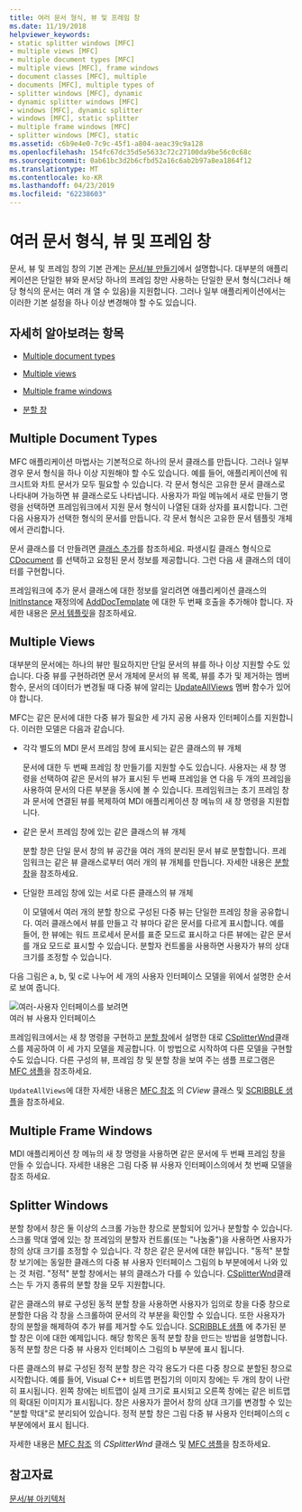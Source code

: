 ```yaml
---
title: 여러 문서 형식, 뷰 및 프레임 창
ms.date: 11/19/2018
helpviewer_keywords:
- static splitter windows [MFC]
- multiple views [MFC]
- multiple document types [MFC]
- multiple views [MFC], frame windows
- document classes [MFC], multiple
- documents [MFC], multiple types of
- splitter windows [MFC], dynamic
- dynamic splitter windows [MFC]
- windows [MFC], dynamic splitter
- windows [MFC], static splitter
- multiple frame windows [MFC]
- splitter windows [MFC], static
ms.assetid: c6b9e4e0-7c9c-45f1-a804-aeac39c9a128
ms.openlocfilehash: 154fc67dc35d5e5633c72c27100da9be56c0c68c
ms.sourcegitcommit: 0ab61bc3d2b6cfbd52a16c6ab2b97a8ea1864f12
ms.translationtype: MT
ms.contentlocale: ko-KR
ms.lasthandoff: 04/23/2019
ms.locfileid: "62238603"
---
```

# <a name="multiple-document-types-views-and-frame-windows"></a>여러 문서 형식, 뷰 및 프레임 창

문서, 뷰 및 프레임 창의 기본 관계는 [문서/뷰 만들기](../mfc/document-view-creation.md)에서 설명합니다. 대부분의 애플리케이션은 단일한 뷰와 문서당 하나의 프레임 창만 사용하는 단일한 문서 형식(그러나 해당 형식의 문서는 여러 개 열 수 있음)을 지원합니다. 그러나 일부 애플리케이션에서는 이러한 기본 설정을 하나 이상 변경해야 할 수도 있습니다.

## <a name="what-do-you-want-to-know-more-about"></a>자세히 알아보려는 항목

- [Multiple document types](#_core_multiple_document_types)

- [Multiple views](#_core_multiple_views)

- [Multiple frame windows](#_core_multiple_frame_windows)

- [분할 창](#_core_splitter_windows)

##  <a name="_core_multiple_document_types"></a> Multiple Document Types

MFC 애플리케이션 마법사는 기본적으로 하나의 문서 클래스를 만듭니다. 그러나 일부 경우 문서 형식을 하나 이상 지원해야 할 수도 있습니다. 예를 들어, 애플리케이션에 워크시트와 차트 문서가 모두 필요할 수 있습니다. 각 문서 형식은 고유한 문서 클래스로 나타내며 가능하면 뷰 클래스로도 나타냅니다. 사용자가 파일 메뉴에서 새로 만들기 명령을 선택하면 프레임워크에서 지원 문서 형식이 나열된 대화 상자를 표시합니다. 그런 다음 사용자가 선택한 형식의 문서를 만듭니다. 각 문서 형식은 고유한 문서 템플릿 개체에서 관리합니다.

문서 클래스를 더 만들려면 [클래스 추가](../ide/adding-a-class-visual-cpp.md)를 참조하세요. 파생시킬 클래스 형식으로 [CDocument](../mfc/reference/cdocument-class.md) 를 선택하고 요청된 문서 정보를 제공합니다. 그런 다음 새 클래스의 데이터를 구현합니다.

프레임워크에 추가 문서 클래스에 대한 정보를 알리려면 애플리케이션 클래스의 [InitInstance](../mfc/reference/cwinapp-class.md#adddoctemplate) 재정의에 [AddDocTemplate](../mfc/reference/cwinapp-class.md#initinstance) 에 대한 두 번째 호출을 추가해야 합니다. 자세한 내용은 [문서 템플릿](../mfc/document-templates-and-the-document-view-creation-process.md)을 참조하세요.

##  <a name="_core_multiple_views"></a> Multiple Views

대부분의 문서에는 하나의 뷰만 필요하지만 단일 문서의 뷰를 하나 이상 지원할 수도 있습니다. 다중 뷰를 구현하려면 문서 개체에 문서의 뷰 목록, 뷰를 추가 및 제거하는 멤버 함수, 문서의 데이터가 변경될 때 다중 뷰에 알리는 [UpdateAllViews](../mfc/reference/cdocument-class.md#updateallviews) 멤버 함수가 있어야 합니다.

MFC는 같은 문서에 대한 다중 뷰가 필요한 세 가지 공용 사용자 인터페이스를 지원합니다. 이러한 모델은 다음과 같습니다.

- 각각 별도의 MDI 문서 프레임 창에 표시되는 같은 클래스의 뷰 개체

   문서에 대한 두 번째 프레임 창 만들기를 지원할 수도 있습니다. 사용자는 새 창 명령을 선택하여 같은 문서의 뷰가 표시된 두 번째 프레임을 연 다음 두 개의 프레임을 사용하여 문서의 다른 부분을 동시에 볼 수 있습니다. 프레임워크는 초기 프레임 창과 문서에 연결된 뷰를 복제하여 MDI 애플리케이션 창 메뉴의 새 창 명령을 지원합니다.

- 같은 문서 프레임 창에 있는 같은 클래스의 뷰 개체

   분할 창은 단일 문서 창의 뷰 공간을 여러 개의 분리된 문서 뷰로 분할합니다. 프레임워크는 같은 뷰 클래스로부터 여러 개의 뷰 개체를 만듭니다. 자세한 내용은 [분할 창](#_core_splitter_windows)을 참조하세요.

- 단일한 프레임 창에 있는 서로 다른 클래스의 뷰 개체

   이 모델에서 여러 개의 분할 창으로 구성된 다중 뷰는 단일한 프레임 창을 공유합니다. 여러 클래스에서 뷰를 만들고 각 뷰마다 같은 문서를 다르게 표시합니다. 예를 들어, 한 뷰에는 워드 프로세서 문서를 표준 모드로 표시하고 다른 뷰에는 같은 문서를 개요 모드로 표시할 수 있습니다. 분할자 컨트롤을 사용하면 사용자가 뷰의 상대 크기를 조정할 수 있습니다.

다음 그림은 a, b, 및 c로 나누어 세 개의 사용자 인터페이스 모델을 위에서 설명한 순서로 보여 줍니다.

![여러&#45;사용자 인터페이스를 보려면](../mfc/media/vc37a71.gif "여러&#45;사용자 인터페이스") <br/>
여러 뷰 사용자 인터페이스

프레임워크에서는 새 창 명령을 구현하고 [분할 창](../mfc/reference/csplitterwnd-class.md)에서 설명한 대로 [CSplitterWnd](#_core_splitter_windows)클래스를 제공하여 이 세 가지 모델을 제공합니다. 이 방법으로 시작하여 다른 모델을 구현할 수도 있습니다. 다른 구성의 뷰, 프레임 창 및 분할 창을 보여 주는 샘플 프로그램은 [MFC 샘플](../overview/visual-cpp-samples.md)을 참조하세요.

`UpdateAllViews`에 대한 자세한 내용은 [MFC 참조](../mfc/reference/cview-class.md) 의 *CView* 클래스 및 [SCRIBBLE 샘플](../overview/visual-cpp-samples.md)을 참조하세요.

##  <a name="_core_multiple_frame_windows"></a> Multiple Frame Windows

MDI 애플리케이션 창 메뉴의 새 창 명령을 사용하면 같은 문서에 두 번째 프레임 창을 만들 수 있습니다. 자세한 내용은 그림 다중 뷰 사용자 인터페이스의에서 첫 번째 모델을 참조 하세요.

##  <a name="_core_splitter_windows"></a> Splitter Windows

분할 창에서 창은 둘 이상의 스크롤 가능한 창으로 분할되어 있거나 분할할 수 있습니다. 스크롤 막대 옆에 있는 창 프레임의 분할자 컨트롤(또는 "나눔줄")을 사용하면 사용자가 창의 상대 크기를 조정할 수 있습니다. 각 창은 같은 문서에 대한 뷰입니다. "동적" 분할 창 보기에는 동일한 클래스의 다중 뷰 사용자 인터페이스 그림의 b 부분에에서 나와 있는 것 처럼. "정적" 분할 창에서는 뷰의 클래스가 다를 수 있습니다. [CSplitterWnd](../mfc/reference/csplitterwnd-class.md)클래스는 두 가지 종류의 분할 창을 모두 지원합니다.

같은 클래스의 뷰로 구성된 동적 분할 창을 사용하면 사용자가 임의로 창을 다중 창으로 분할한 다음 각 창을 스크롤하여 문서의 각 부분을 확인할 수 있습니다. 또한 사용자가 창의 분할을 해제하여 추가 뷰를 제거할 수도 있습니다. [SCRIBBLE 샘플](../overview/visual-cpp-samples.md) 에 추가된 분할 창은 이에 대한 예제입니다. 해당 항목은 동적 분할 창을 만드는 방법을 설명합니다. 동적 분할 창은 다중 뷰 사용자 인터페이스 그림의 b 부분에 표시 됩니다.

다른 클래스의 뷰로 구성된 정적 분할 창은 각각 용도가 다른 다중 창으로 분할된 창으로 시작합니다. 예를 들어, Visual C++ 비트맵 편집기의 이미지 창에는 두 개의 창이 나란히 표시됩니다. 왼쪽 창에는 비트맵이 실제 크기로 표시되고 오른쪽 창에는 같은 비트맵의 확대된 이미지가 표시됩니다. 창은 사용자가 끌어서 창의 상대 크기를 변경할 수 있는 "분할 막대"로 분리되어 있습니다. 정적 분할 창은 그림 다중 뷰 사용자 인터페이스의 c 부분에에서 표시 됩니다.

자세한 내용은 [MFC 참조](../mfc/reference/csplitterwnd-class.md) 의 *CSplitterWnd* 클래스 및 [MFC 샘플](../overview/visual-cpp-samples.md)을 참조하세요.

## <a name="see-also"></a>참고자료

[문서/뷰 아키텍처](../mfc/document-view-architecture.md)
